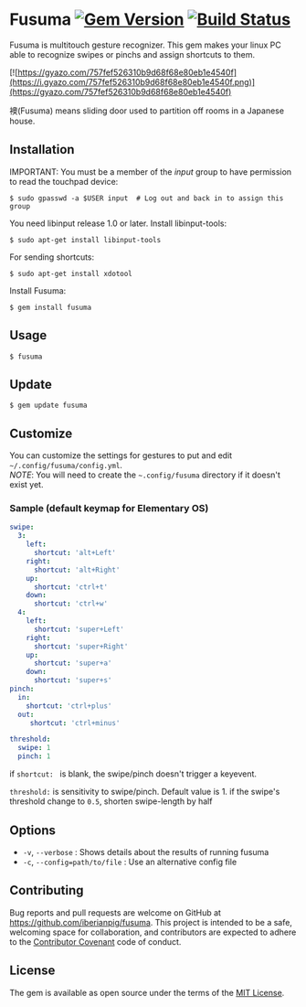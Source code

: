 # Fusuma [![Gem Version](https://badge.fury.io/rb/fusuma.svg)](https://badge.fury.io/rb/fusuma) [![Build Status](https://travis-ci.org/iberianpig/fusuma.svg?branch=master)](https://travis-ci.org/iberianpig/fusuma)

Fusuma is multitouch gesture recognizer.
This gem makes your linux PC able to recognize swipes or pinchs and assign shortcuts to them.

[![https://gyazo.com/757fef526310b9d68f68e80eb1e4540f](https://i.gyazo.com/757fef526310b9d68f68e80eb1e4540f.png)](https://gyazo.com/757fef526310b9d68f68e80eb1e4540f)

襖(Fusuma) means sliding door used to partition off rooms in a Japanese house.

## Installation

IMPORTANT: You must be a member of the _input_ group to have permission
to read the touchpad device:

    $ sudo gpasswd -a $USER input  # Log out and back in to assign this group

You need libinput release 1.0 or later. Install libinput-tools: 

    $ sudo apt-get install libinput-tools

For sending shortcuts:

    $ sudo apt-get install xdotool

Install Fusuma:

    $ gem install fusuma

## Usage

    $ fusuma

## Update

    $ gem update fusuma

## Customize

You can customize the settings for gestures to put and edit `~/.config/fusuma/config.yml`.  
*NOTE*: You will need to create the `~.config/fusuma` directory if it doesn't exist yet.


### Sample (default keymap for Elementary OS)

```yaml
swipe:
  3: 
    left: 
      shortcut: 'alt+Left'
    right: 
      shortcut: 'alt+Right'
    up: 
      shortcut: 'ctrl+t'
    down: 
      shortcut: 'ctrl+w'
  4:
    left: 
      shortcut: 'super+Left'
    right: 
      shortcut: 'super+Right'
    up: 
      shortcut: 'super+a'
    down: 
      shortcut: 'super+s'
pinch:
  in:
    shortcut: 'ctrl+plus'
  out:
     shortcut: 'ctrl+minus'

threshold:
  swipe: 1
  pinch: 1
```

if `shortcut: ` is blank, the swipe/pinch doesn't trigger a keyevent.

`threshold:` is sensitivity to swipe/pinch. Default value is 1.
if the swipe's threshold change to `0.5`, shorten swipe-length by half

## Options

*   `-v`, `--verbose`             : Shows details about the results of running fusuma
*   `-c`, `--config=path/to/file` : Use an alternative config file

## Contributing

Bug reports and pull requests are welcome on GitHub at https://github.com/iberianpig/fusuma. This project is intended to be a safe, welcoming space for collaboration, and contributors are expected to adhere to the [Contributor Covenant](http://contributor-covenant.org) code of conduct.


## License

The gem is available as open source under the terms of the [MIT License](http://opensource.org/licenses/MIT).

